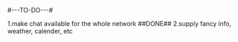 #---TO-DO---#

1.make chat available for the whole network ##DONE##
2.supply fancy info, weather, calender, etc
